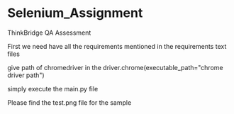 # Selenium_Assignment
ThinkBridge QA Assessment


First we need have all the requirements mentioned in the requirements text files

give path of chromedriver in the driver.chrome(executable_path="chrome driver path")

simply execute the main.py file

Please find the test.png file for the sample
